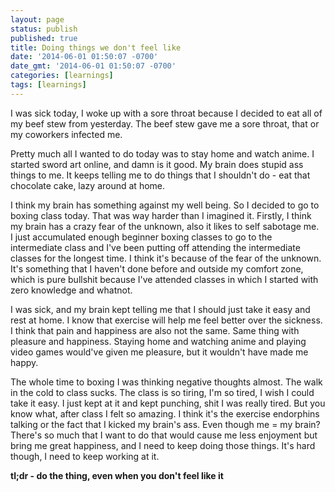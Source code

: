 ```yaml
---
layout: page
status: publish
published: true
title: Doing things we don't feel like
date: '2014-06-01 01:50:07 -0700'
date_gmt: '2014-06-01 01:50:07 -0700'
categories: [learnings]
tags: [learnings]
---
```

<p>I was sick today, I woke up with a sore throat because I decided to eat all of my beef stew from yesterday. The beef stew gave me a sore throat, that or my coworkers infected me.</p>
<p>Pretty much all I wanted to do today was to stay home and watch anime. I started sword art online, and damn is it good. My brain does stupid ass things to me. It keeps telling me to do things that I shouldn't do - eat that chocolate cake, lazy around at home.</p>
<p>I think my brain has something against my well being. So I decided to go to boxing class today. That was way harder than I imagined it. Firstly, I think my brain has a crazy fear of the unknown, also it likes to self sabotage me.&nbsp; I just accumulated enough beginner boxing classes to go to the intermediate class and I've been putting off attending the intermediate classes for the longest time. I think it's because of the fear of the unknown. It's something that I haven't done before and outside my comfort zone, which is pure bullshit because I've attended classes in which I started with zero knowledge and whatnot.</p>
<p>I was sick, and my brain kept telling me that I should just take it easy and rest at home. I know that exercise will help me feel better over the sickness. I think that pain and happiness are also not the same. Same thing with pleasure and happiness. Staying home and watching anime and playing video games would've given me pleasure, but it wouldn't have made me happy.</p>
<p>The whole time to boxing I was thinking negative thoughts almost. The walk in the cold to class sucks. The class is so tiring, I'm so tired, I wish I could take it easy. I just kept at it and kept punching, shit I was really tired. But you know what, after class I felt so amazing. I think it's the exercise endorphins talking or the fact that I kicked my brain's ass. Even though me = my brain? There's so much that I want to do that would cause me less enjoyment but bring me great happiness, and I need to keep doing those things. It's hard though, I need to keep working at it.</p>
<p><strong>tl;dr - do the thing, even when you don't feel like it</strong></p>
